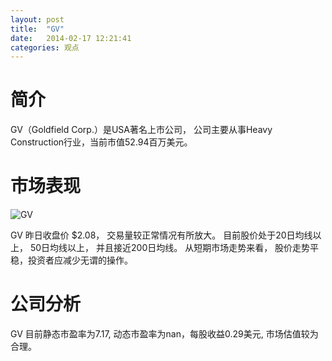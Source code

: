 ```yaml
---
layout: post
title:  "GV"
date:   2014-02-17 12:21:41
categories: 观点
---
```


# 简介
GV（Goldfield Corp.）是USA著名上市公司，
公司主要从事Heavy Construction行业，当前市值52.94百万美元。

# 市场表现

![GV](http://finviz.com/chart.ashx?t=GV&ty=c&ta=1&p=d&s=l)

GV 昨日收盘价 $2.08，
交易量较正常情况有所放大。
目前股价处于20日均线以上，
50日均线以上，
并且接近200日均线。
从短期市场走势来看，
股价走势平稳，投资者应减少无谓的操作。

# 公司分析
GV 目前静态市盈率为7.17, 动态市盈率为nan，每股收益0.29美元,
市场估值较为合理。
